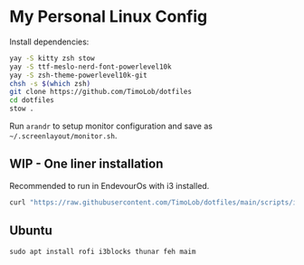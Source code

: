 # My Personal Linux Config

Install dependencies:

```bash
yay -S kitty zsh stow 
yay -S ttf-meslo-nerd-font-powerlevel10k
yay -S zsh-theme-powerlevel10k-git
chsh -s $(which zsh)
git clone https://github.com/TimoLob/dotfiles
cd dotfiles
stow .
```

Run `arandr` to setup monitor configuration and save as `~/.screenlayout/monitor.sh`.

## WIP - One liner installation
Recommended to run in EndevourOs with i3 installed.
```bash
curl "https://raw.githubusercontent.com/TimoLob/dotfiles/main/scripts/install.sh" | sh
```

## Ubuntu
```
sudo apt install rofi i3blocks thunar feh maim
```
